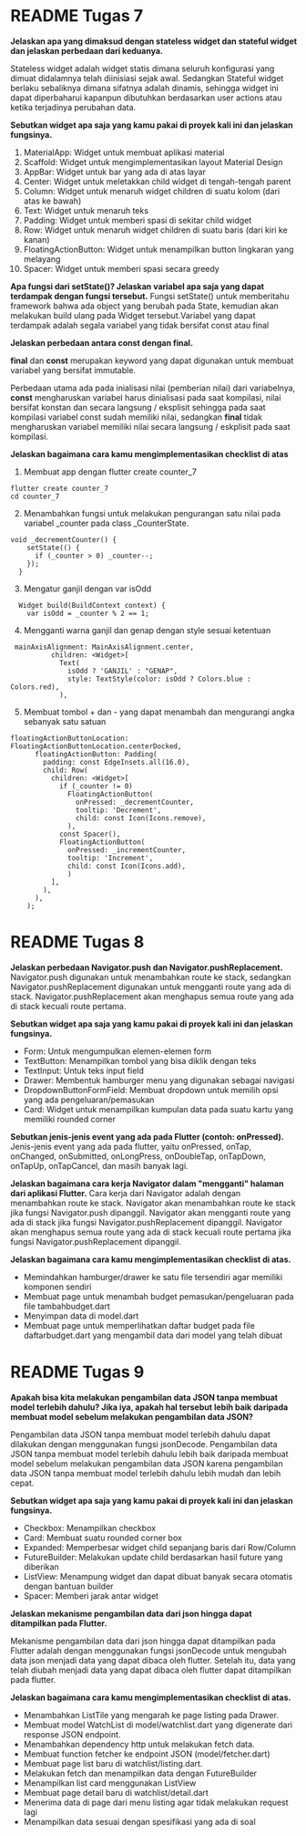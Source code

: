 # README Tugas 7

**Jelaskan apa yang dimaksud dengan stateless widget dan stateful widget dan jelaskan perbedaan dari keduanya.**

Stateless widget adalah widget statis dimana seluruh konfigurasi yang dimuat didalamnya telah diinisiasi sejak awal. Sedangkan Stateful widget berlaku sebaliknya dimana sifatnya adalah dinamis, sehingga widget ini dapat diperbaharui kapanpun dibutuhkan berdasarkan user actions atau ketika terjadinya perubahan data.

**Sebutkan widget apa saja yang kamu pakai di proyek kali ini dan jelaskan fungsinya.**

1. MaterialApp: Widget untuk membuat aplikasi material
2. Scaffold: Widget untuk mengimplementasikan layout Material Design
3. AppBar: Widget untuk bar yang ada di atas layar
4. Center: Widget untuk meletakkan child widget di tengah-tengah parent
5. Column: Widget untuk menaruh widget children di suatu kolom (dari atas ke bawah)
6. Text: Widget untuk menaruh teks
7. Padding: Widget untuk memberi spasi di sekitar child widget
8. Row: Widget untuk menaruh widget children di suatu baris (dari kiri ke kanan)
9. FloatingActionButton: Widget untuk menampilkan button lingkaran yang melayang
10. Spacer: Widget untuk memberi spasi secara greedy

**Apa fungsi dari setState()? Jelaskan variabel apa saja yang dapat terdampak dengan fungsi tersebut.**
Fungsi setState() untuk memberitahu framework bahwa ada object yang berubah pada State, kemudian akan melakukan build ulang pada Widget tersebut.Variabel yang dapat terdampak adalah segala variabel yang tidak bersifat const atau final

**Jelaskan perbedaan antara const dengan final.**

**final** dan **const** merupakan keyword yang dapat digunakan untuk membuat variabel yang bersifat immutable.

Perbedaan utama ada pada inialisasi nilai (pemberian nilai) dari variabelnya, **const** mengharuskan variabel harus dinialisasi pada saat kompilasi, nilai bersifat konstan dan secara langsung / eksplisit sehingga pada saat kompilasi variabel const sudah memiliki nilai, sedangkan **final** tidak mengharuskan variabel memiliki nilai secara langsung / eskplisit pada saat kompilasi.


**Jelaskan bagaimana cara kamu mengimplementasikan checklist di atas**
1. Membuat app dengan flutter create counter_7
```
flutter create counter_7
cd counter_7
```

2. Menambahkan fungsi untuk melakukan pengurangan satu nilai pada variabel _counter pada class _CounterState.
```
void _decrementCounter() {
    setState(() {
      if (_counter > 0) _counter--;
    });
  }
```
3. Mengatur ganjil dengan var isOdd
```
  Widget build(BuildContext context) {
    var isOdd = _counter % 2 == 1;
```
4. Mengganti warna ganjil dan genap dengan style sesuai ketentuan
```
 mainAxisAlignment: MainAxisAlignment.center,
          children: <Widget>[
            Text(
              isOdd ? 'GANJIL' : "GENAP",
              style: TextStyle(color: isOdd ? Colors.blue : Colors.red),            
            ),
```

5. Membuat tombol + dan - yang dapat menambah dan mengurangi angka sebanyak satu satuan
```
floatingActionButtonLocation: FloatingActionButtonLocation.centerDocked,
      floatingActionButton: Padding(
        padding: const EdgeInsets.all(16.0),
        child: Row(
          children: <Widget>[
            if (_counter != 0)
              FloatingActionButton(
                onPressed: _decrementCounter,
                tooltip: 'Decrement',
                child: const Icon(Icons.remove),
              ),
            const Spacer(),
            FloatingActionButton(
              onPressed: _incrementCounter,
              tooltip: 'Increment',
              child: const Icon(Icons.add),
              )
          ],
        ),
      ), 
    );
```

# README Tugas 8

**Jelaskan perbedaan Navigator.push dan Navigator.pushReplacement.**
Navigator.push digunakan untuk menambahkan route ke stack, sedangkan Navigator.pushReplacement digunakan untuk mengganti route yang ada di stack. Navigator.pushReplacement akan menghapus semua route yang ada di stack kecuali route pertama.

**Sebutkan widget apa saja yang kamu pakai di proyek kali ini dan jelaskan fungsinya.**
- Form: Untuk mengumpulkan elemen-elemen form
- TextButton: Menampilkan tombol yang bisa diklik dengan teks
- TextInput: Untuk teks input field
- Drawer: Membentuk hamburger menu yang digunakan sebagai navigasi
- DropdownButtonFormField: Membuat dropdown untuk memilih opsi yang ada pengeluaran/pemasukan
- Card: Widget untuk menampilkan kumpulan data pada suatu kartu yang memiliki rounded corner 

**Sebutkan jenis-jenis event yang ada pada Flutter (contoh: onPressed).**
Jenis-jenis event yang ada pada flutter, yaitu onPressed, onTap, onChanged, onSubmitted, onLongPress, onDoubleTap, onTapDown, onTapUp, onTapCancel, dan masih banyak lagi.

**Jelaskan bagaimana cara kerja Navigator dalam "mengganti" halaman dari aplikasi Flutter.**
Cara kerja dari Navigator adalah dengan menambahkan route ke stack. Navigator akan menambahkan route ke stack jika fungsi Navigator.push dipanggil. Navigator akan mengganti route yang ada di stack jika fungsi Navigator.pushReplacement dipanggil. Navigator akan menghapus semua route yang ada di stack kecuali route pertama jika fungsi Navigator.pushReplacement dipanggil.

**Jelaskan bagaimana cara kamu mengimplementasikan checklist di atas.**
- Memindahkan hamburger/drawer ke satu file tersendiri agar memiliki komponen sendiri
- Membuat page untuk menambah budget pemasukan/pengeluaran pada file tambahbudget.dart
- Menyimpan data di model.dart 
- Membuat page untuk memperlihatkan daftar budget pada file daftarbudget.dart yang mengambil data dari model yang telah dibuat


# README Tugas 9

**Apakah bisa kita melakukan pengambilan data JSON tanpa membuat model terlebih dahulu? Jika iya, apakah hal tersebut lebih baik daripada membuat model sebelum melakukan pengambilan data JSON?**

Pengambilan data JSON tanpa membuat model terlebih dahulu dapat dilakukan dengan menggunakan fungsi jsonDecode. Pengambilan data JSON tanpa membuat model terlebih dahulu lebih baik daripada membuat model sebelum melakukan pengambilan data JSON karena pengambilan data JSON tanpa membuat model terlebih dahulu lebih mudah dan lebih cepat.

**Sebutkan widget apa saja yang kamu pakai di proyek kali ini dan jelaskan fungsinya.**

- Checkbox: Menampilkan checkbox
- Card: Membuat suatu rounded corner box
- Expanded: Memperbesar widget child sepanjang baris dari Row/Column
- FutureBuilder: Melakukan update child berdasarkan hasil future yang diberikan
- ListView: Menampung widget dan dapat dibuat banyak secara otomatis dengan bantuan builder
- Spacer: Memberi jarak antar widget

**Jelaskan mekanisme pengambilan data dari json hingga dapat ditampilkan pada Flutter.**

Mekanisme pengambilan data dari json hingga dapat ditampilkan pada Flutter adalah dengan menggunakan fungsi jsonDecode untuk mengubah data json menjadi data yang dapat dibaca oleh flutter. Setelah itu, data yang telah diubah menjadi data yang dapat dibaca oleh flutter dapat ditampilkan pada flutter.

**Jelaskan bagaimana cara kamu mengimplementasikan checklist di atas.**

- Menambahkan ListTile yang mengarah ke page listing pada Drawer.
- Membuat model WatchList di model/watchlist.dart yang digenerate dari response JSON endpoint.
- Menambahkan dependency http untuk melakukan fetch data.
- Membuat function fetcher ke endpoint JSON (model/fetcher.dart)
- Membuat page list baru di watchlist/listing.dart.
- Melakukan fetch dan menampilkan data dengan FutureBuilder
- Menampilkan list card menggunakan ListView
- Membuat page detail baru di watchlist/detail.dart
- Menerima data di page dari menu listing agar tidak melakukan request lagi
- Menampilkan data sesuai dengan spesifikasi yang ada di soal

